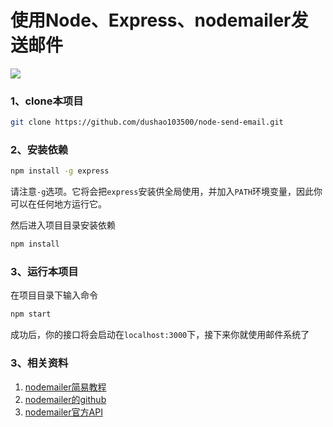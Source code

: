 # 使用Node、Express、nodemailer发送邮件

![](https://github.com/dushao103500/node-send-email/blob/master/images/demo.gif)

### 1、clone本项目
```bash
git clone https://github.com/dushao103500/node-send-email.git
```
### 2、安装依赖
```bash
npm install -g express
```
请注意`-g`选项。它将会把`express`安装供全局使用，并加入`PATH`环境变量，因此你可以在任何地方运行它。

然后进入项目目录安装依赖
```bash
npm install
```
### 3、运行本项目
在项目目录下输入命令
```bash
npm start
```
成功后，你的接口将会启动在`localhost:3000`下，接下来你就使用邮件系统了

### 3、相关资料
1. [nodemailer简易教程](http://www.cnblogs.com/pingfan1990/p/4864822.html)
2. [nodemailer的github](https://github.com/nodemailer/nodemailer)
3. [nodemailer官方API](https://nodemailer.com/about/)
